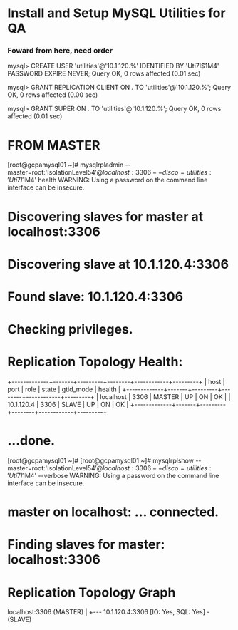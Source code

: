 # Install and Setup MySQL Utilities for QA

### Foward from here, need order


mysql> CREATE USER 'utilities'@'10.1.120.%' IDENTIFIED BY 'Uti7I$1M4' PASSWORD EXPIRE NEVER;
Query OK, 0 rows affected (0.01 sec)

mysql> GRANT REPLICATION CLIENT ON *.* TO 'utilities'@'10.1.120.%';
Query OK, 0 rows affected (0.00 sec)

mysql> GRANT SUPER ON *.* TO 'utilities'@'10.1.120.%';
Query OK, 0 rows affected (0.01 sec)


# FROM MASTER
[root@gcpamysql01 ~]# mysqlrpladmin --master=root:'IsolationLevel54$'@localhost:3306 --disco=utilities:'Uti7I$1M4' health
WARNING: Using a password on the command line interface can be insecure.
# Discovering slaves for master at localhost:3306
# Discovering slave at 10.1.120.4:3306
# Found slave: 10.1.120.4:3306
# Checking privileges.
#
# Replication Topology Health:
+-------------+-------+---------+--------+------------+---------+
| host        | port  | role    | state  | gtid_mode  | health  |
+-------------+-------+---------+--------+------------+---------+
| localhost   | 3306  | MASTER  | UP     | ON         | OK      |
| 10.1.120.4  | 3306  | SLAVE   | UP     | ON         | OK      |
+-------------+-------+---------+--------+------------+---------+
# ...done.
[root@gcpamysql01 ~]#
[root@gcpamysql01 ~]# mysqlrplshow --master=root:'IsolationLevel54$'@localhost:3306 --disco=utilities:'Uti7I$1M4'  --verbose
WARNING: Using a password on the command line interface can be insecure.
# master on localhost: ... connected.
# Finding slaves for master: localhost:3306

# Replication Topology Graph
localhost:3306 (MASTER)
   |
   +--- 10.1.120.4:3306 [IO: Yes, SQL: Yes] - (SLAVE)
